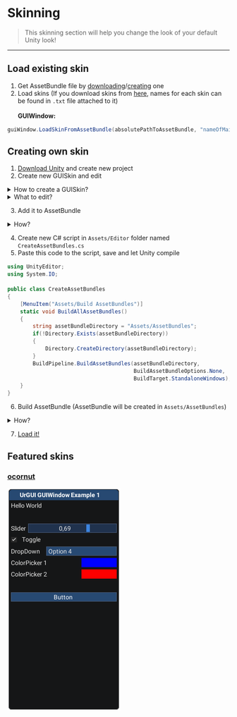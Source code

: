 
# Skinning
> This skinning section will help you change the look of your default Unity look!
----

## Load existing skin<br>


1. Get AssetBundle file by [downloading](#featured-skins)/[creating](#creating-own-skin) one
2. Load skins (If you download skins from [here](#featured-skins), names for each skin can be found in `.txt` file attached to it)<br><br>
**GUIWindow:**
```cs
guiWindow.LoadSkinFromAssetBundle(absolutePathToAssetBundle, "nameOfMainSkin", "nameOfTitleSkin");
```

## Creating own skin
1. [Download Unity](https://unity3d.com/get-unity/download) and create new project
2. Create new GUISkin and edit

<details><summary>How to create a GUISkin?</summary><blockquote>
<img src="../Assets/Skins/Media/how-to-create-guiskin.jpg?raw=true" alt="how-to-create-guiskin">
</blockquote></details>
<details><summary>What to edit?</summary><blockquote>
Download one of the existing skins and look what has been changed and play around with it<br>
If you want help with this, create a new issue, and I'll try to help!
</blockquote></details>

3. Add it to AssetBundle

<details><summary>How?</summary><blockquote>
<img src="../Assets/Skins/Media/how-to-add-asset-to-assetbundle.jpg?raw=true" alt="how-to-add-asset-to-assetbundle">
</blockquote></details>

4. Create new C# script in `Assets/Editor` folder named `CreateAssetBundles.cs`
5. Paste this code to the script, save and let Unity compile

```cs
using UnityEditor;
using System.IO;

public class CreateAssetBundles
{
    [MenuItem("Assets/Build AssetBundles")]
    static void BuildAllAssetBundles()
    {
        string assetBundleDirectory = "Assets/AssetBundles";
        if(!Directory.Exists(assetBundleDirectory))
        {
            Directory.CreateDirectory(assetBundleDirectory);
        }
        BuildPipeline.BuildAssetBundles(assetBundleDirectory, 
                                        BuildAssetBundleOptions.None, 
                                        BuildTarget.StandaloneWindows);
    }
}
```

6. Build AssetBundle (AssetBundle will be created in `Assets/AssetBundles`)

<details><summary>How?</summary><blockquote>
<img src="../Assets/Skins/Media/how-to-build-assetbundles.jpg?raw=true" alt="how-to-build-assetbundles">
</blockquote></details>
    
7. [Load it!](#load-existing-skin)

## Featured skins

### [ocornut](ocornut/README.md)<br>
<img src="../Assets/Skins/Media/ocornut-guiwindowexample1.png?raw=true" alt="ocornut-guiwindowexample1">